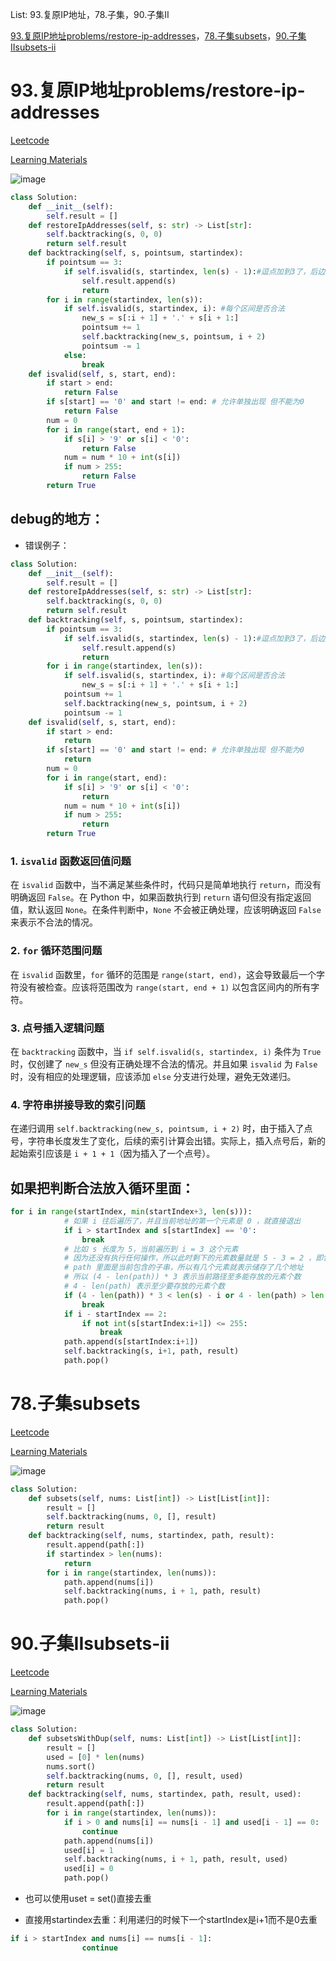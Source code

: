 List: 93.复原IP地址，78.子集，90.子集II

[93.复原IP地址problems/restore-ip-addresses](#01)，[78.子集subsets](#02)，[90.子集IIsubsets-ii](#03)

# <span id="01">93.复原IP地址problems/restore-ip-addresses</span>

[Leetcode](https://leetcode.cn/problems/restore-ip-addresses/) 

[Learning Materials](https://programmercarl.com/0093.复原IP地址.html)

![image](../images/93-problems/restore-ip-addresses.png)

```python
class Solution:
    def __init__(self):
        self.result = []
    def restoreIpAddresses(self, s: str) -> List[str]:
        self.backtracking(s, 0, 0)
        return self.result
    def backtracking(self, s, pointsum, startindex):
        if pointsum == 3:
            if self.isvalid(s, startindex, len(s) - 1):#逗点加到3了，后边那点是不是合法
                self.result.append(s)
                return
        for i in range(startindex, len(s)):
            if self.isvalid(s, startindex, i): #每个区间是否合法
                new_s = s[:i + 1] + '.' + s[i + 1:]
                pointsum += 1
                self.backtracking(new_s, pointsum, i + 2)
                pointsum -= 1
            else:
                break
    def isvalid(self, s, start, end):
        if start > end:
            return False
        if s[start] == '0' and start != end: # 允许单独出现 但不能为0
            return False
        num = 0
        for i in range(start, end + 1):
            if s[i] > '9' or s[i] < '0':
                return False
            num = num * 10 + int(s[i])
            if num > 255:
                return False
        return True
```

## debug的地方：

- 错误例子：

```python
class Solution:
    def __init__(self):
        self.result = []
    def restoreIpAddresses(self, s: str) -> List[str]:
        self.backtracking(s, 0, 0)
        return self.result
    def backtracking(self, s, pointsum, startindex):
        if pointsum == 3:
            if self.isvalid(s, startindex, len(s) - 1):#逗点加到3了，后边那点是不是合法
                self.result.append(s)
                return
        for i in range(startindex, len(s)):
            if self.isvalid(s, startindex, i): #每个区间是否合法
                new_s = s[:i + 1] + '.' + s[i + 1:]
            pointsum += 1
            self.backtracking(new_s, pointsum, i + 2)
            pointsum -= 1
    def isvalid(self, s, start, end):
        if start > end:
            return 
        if s[start] == '0' and start != end: # 允许单独出现 但不能为0
            return
        num = 0
        for i in range(start, end):
            if s[i] > '9' or s[i] < '0':
                return
            num = num * 10 + int(s[i])
            if num > 255:
                return 
        return True
```

### 1. `isvalid` 函数返回值问题
在 `isvalid` 函数中，当不满足某些条件时，代码只是简单地执行 `return`，而没有明确返回 `False`。在 Python 中，如果函数执行到 `return` 语句但没有指定返回值，默认返回 `None`。在条件判断中，`None` 不会被正确处理，应该明确返回 `False` 来表示不合法的情况。

### 2. `for` 循环范围问题
在 `isvalid` 函数里，`for` 循环的范围是 `range(start, end)`，这会导致最后一个字符没有被检查。应该将范围改为 `range(start, end + 1)` 以包含区间内的所有字符。

### 3. 点号插入逻辑问题
在 `backtracking` 函数中，当 `if self.isvalid(s, startindex, i)` 条件为 `True` 时，仅创建了 `new_s` 但没有正确处理不合法的情况。并且如果 `isvalid` 为 `False` 时，没有相应的处理逻辑，应该添加 `else` 分支进行处理，避免无效递归。

### 4. 字符串拼接导致的索引问题
在递归调用 `self.backtracking(new_s, pointsum, i + 2)` 时，由于插入了点号，字符串长度发生了变化，后续的索引计算会出错。实际上，插入点号后，新的起始索引应该是 `i + 1 + 1`（因为插入了一个点号）。


## 如果把判断合法放入循环里面：

```python
for i in range(startIndex, min(startIndex+3, len(s))):
            # 如果 i 往后遍历了，并且当前地址的第一个元素是 0 ，就直接退出
            if i > startIndex and s[startIndex] == '0':
                break
            # 比如 s 长度为 5，当前遍历到 i = 3 这个元素
            # 因为还没有执行任何操作，所以此时剩下的元素数量就是 5 - 3 = 2 ，即包括当前的 i 本身
            # path 里面是当前包含的子串，所以有几个元素就表示储存了几个地址
            # 所以 (4 - len(path)) * 3 表示当前路径至多能存放的元素个数
            # 4 - len(path) 表示至少要存放的元素个数
            if (4 - len(path)) * 3 < len(s) - i or 4 - len(path) > len(s) - i:
                break
            if i - startIndex == 2:
                if not int(s[startIndex:i+1]) <= 255:
                    break
            path.append(s[startIndex:i+1])
            self.backtracking(s, i+1, path, result)
            path.pop()
```

# <span id="02">78.子集subsets</span>

[Leetcode](https://leetcode.cn/problems/subsets/) 

[Learning Materials](https://programmercarl.com/0078.%E5%AD%90%E9%9B%86.html#%E7%AE%97%E6%B3%95%E5%85%AC%E5%BC%80%E8%AF%BE)

![image](../images/78-subsets.png)

```python
class Solution:
    def subsets(self, nums: List[int]) -> List[List[int]]:
        result = []
        self.backtracking(nums, 0, [], result)
        return result
    def backtracking(self, nums, startindex, path, result):
        result.append(path[:])
        if startindex > len(nums):
            return
        for i in range(startindex, len(nums)):
            path.append(nums[i])
            self.backtracking(nums, i + 1, path, result)
            path.pop()
```

# <span id="03">90.子集IIsubsets-ii</span>

[Leetcode](https://leetcode.cn/problems/subsets-ii/description/) 

[Learning Materials](https://programmercarl.com/0090.%E5%AD%90%E9%9B%86II.html#%E7%AE%97%E6%B3%95%E5%85%AC%E5%BC%80%E8%AF%BE)

![image](../images/90-subsets-ii.png)

```python
class Solution:
    def subsetsWithDup(self, nums: List[int]) -> List[List[int]]:
        result = []
        used = [0] * len(nums)
        nums.sort()
        self.backtracking(nums, 0, [], result, used)
        return result
    def backtracking(self, nums, startindex, path, result, used):
        result.append(path[:])
        for i in range(startindex, len(nums)):
            if i > 0 and nums[i] == nums[i - 1] and used[i - 1] == 0:
                continue
            path.append(nums[i])
            used[i] = 1
            self.backtracking(nums, i + 1, path, result, used)
            used[i] = 0
            path.pop()
```

- 也可以使用uset = set()直接去重

- 直接用startindex去重：利用递归的时候下一个startIndex是i+1而不是0去重

```python
if i > startIndex and nums[i] == nums[i - 1]:
                continue
```

